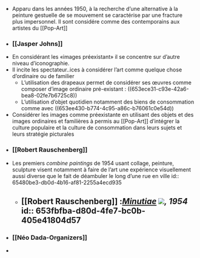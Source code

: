 - Apparu dans les années 1950, à la recherche d’une alternative à la peinture gestuelle de se mouvement se caractérise par une fracture plus impersonnel. Il sont considére comme des contemporains aux artistes du [[Pop-Art]]
- ### [[Jasper Johns]]
- En considérant les «images préexistant» il se concentre sur d’autre niveau d’iconographie.
- Il incite les spectateur..ices à considérer l’art comme quelque chose d’ordinaire ou de familier
	- L’utilisation des drapeaux permet de considérer ses œuvres comme composer d’image ordinaire pré-existant : ((653ece31-c93e-42a6-bea8-02fe7b6725c8))
	- L’utilisation d’objet quotidien notamment des biens de consommation comme avec ((653ee430-b774-4c95-a86c-b76061c0e54d))
- Considérer les images comme préexistante en utilisant des objets et des images ordinaires et familières à permis au [[Pop-Art]] d’intégrer la culture populaire et la culture de consommation dans leurs sujets et leurs stratégie picturales
- ### [[Robert Rauschenberg]]
- Les premiers *combine paintings* de 1954 usant collage, peinture, sculpture visent notamment à faire de l’art une expérience visuellement aussi diverse que le fait de déambuler le long d’une rue en ville
  id:: 65480be3-db0d-4b16-af81-2255a4ecd935
	- [[Robert Rauschenberg]] :[*Minutiae*](https://www.cineclubdecaen.com/peinture/peintres/rauschenberg/minutiae.htm) ![](https://www.cineclubdecaen.com/cinepho/peint/rauschenberg/menusdetailsh450.jpg)*, 1954*
	  id:: 653fbfba-d80d-4fe7-bc0b-405e41804d57
		-
- ### [[Néo Dada-Organizers]]
-